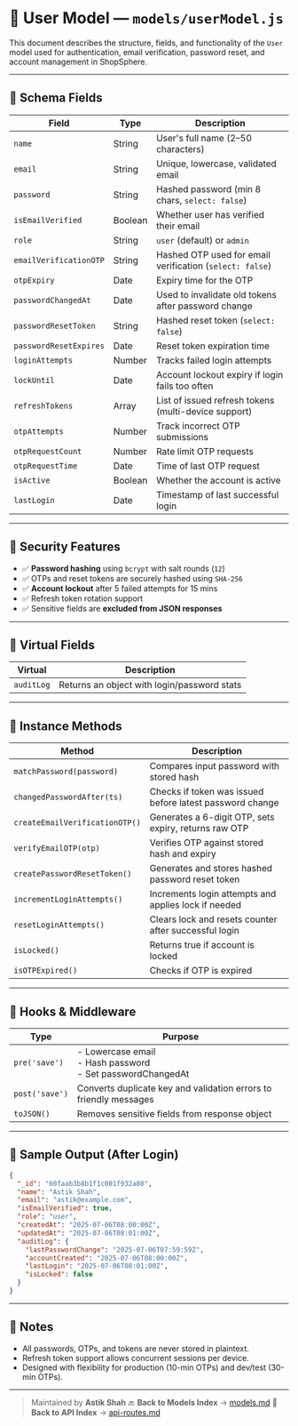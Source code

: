 
# 👤 User Model — `models/userModel.js`

This document describes the structure, fields, and functionality of the `User` model used for authentication, email verification, password reset, and account management in ShopSphere.

---

## 🧱 Schema Fields

| Field                   | Type     | Description                                             |
|------------------------|----------|---------------------------------------------------------|
| `name`                 | String   | User's full name (2–50 characters)                     |
| `email`                | String   | Unique, lowercase, validated email                     |
| `password`             | String   | Hashed password (min 8 chars, `select: false`)         |
| `isEmailVerified`      | Boolean  | Whether user has verified their email                  |
| `role`                 | String   | `user` (default) or `admin`                            |
| `emailVerificationOTP`| String   | Hashed OTP used for email verification (`select: false`) |
| `otpExpiry`            | Date     | Expiry time for the OTP                                |
| `passwordChangedAt`    | Date     | Used to invalidate old tokens after password change    |
| `passwordResetToken`   | String   | Hashed reset token (`select: false`)                   |
| `passwordResetExpires` | Date     | Reset token expiration time                            |
| `loginAttempts`        | Number   | Tracks failed login attempts                           |
| `lockUntil`            | Date     | Account lockout expiry if login fails too often        |
| `refreshTokens`        | Array    | List of issued refresh tokens (multi-device support)   |
| `otpAttempts`          | Number   | Track incorrect OTP submissions                        |
| `otpRequestCount`      | Number   | Rate limit OTP requests                                |
| `otpRequestTime`       | Date     | Time of last OTP request                               |
| `isActive`             | Boolean  | Whether the account is active                          |
| `lastLogin`            | Date     | Timestamp of last successful login                     |

---

## 🔐 Security Features

- ✅ **Password hashing** using `bcrypt` with salt rounds (`12`)
- ✅ OTPs and reset tokens are securely hashed using `SHA-256`
- ✅ **Account lockout** after 5 failed attempts for 15 mins
- ✅ Refresh token rotation support
- ✅ Sensitive fields are **excluded from JSON responses**

---

## 🔧 Virtual Fields

| Virtual        | Description                                  |
|----------------|----------------------------------------------|
| `auditLog`     | Returns an object with login/password stats  |

---

## 🧠 Instance Methods

| Method                     | Description                                               |
|----------------------------|-----------------------------------------------------------|
| `matchPassword(password)`  | Compares input password with stored hash                 |
| `changedPasswordAfter(ts)` | Checks if token was issued before latest password change |
| `createEmailVerificationOTP()` | Generates a 6-digit OTP, sets expiry, returns raw OTP |
| `verifyEmailOTP(otp)`      | Verifies OTP against stored hash and expiry              |
| `createPasswordResetToken()` | Generates and stores hashed password reset token       |
| `incrementLoginAttempts()` | Increments login attempts and applies lock if needed     |
| `resetLoginAttempts()`     | Clears lock and resets counter after successful login    |
| `isLocked()`               | Returns true if account is locked                        |
| `isOTPExpired()`           | Checks if OTP is expired                                 |

---

## 🧪 Hooks & Middleware

| Type       | Purpose                                                                 |
|------------|-------------------------------------------------------------------------|
| `pre('save')` | - Lowercase email <br> - Hash password <br> - Set passwordChangedAt  |
| `post('save')`| Converts duplicate key and validation errors to friendly messages    |
| `toJSON()`    | Removes sensitive fields from response object                        |

---

## 🧩 Sample Output (After Login)

```json
{
  "_id": "60faab3b8b1f1c001f932a80",
  "name": "Astik Shah",
  "email": "astik@example.com",
  "isEmailVerified": true,
  "role": "user",
  "createdAt": "2025-07-06T08:00:00Z",
  "updatedAt": "2025-07-06T08:01:00Z",
  "auditLog": {
    "lastPasswordChange": "2025-07-06T07:59:59Z",
    "accountCreated": "2025-07-06T08:00:00Z",
    "lastLogin": "2025-07-06T08:01:00Z",
    "isLocked": false
  }
}
````

---

## 📌 Notes

* All passwords, OTPs, and tokens are never stored in plaintext.
* Refresh token support allows concurrent sessions per device.
* Designed with flexibility for production (10-min OTPs) and dev/test (30-min OTPs).

---
> Maintained by **Astik Shah** 
🔙 **Back to Models Index** → [models.md](./models.md)
🔗 **Back to API Index** → [api-routes.md](./api-routes.md)

```



